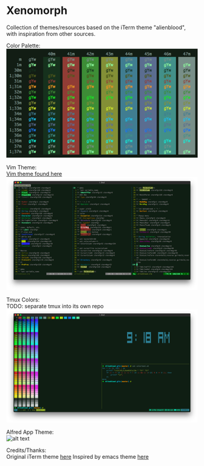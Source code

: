 # Xenomorph
Collection of themes/resources based on the iTerm theme "alienblood", with inspiration from other sources.

Color Palette:  
![alt text](screenshots/all_colors.png?raw=true "Palette")  

Vim Theme:  
[Vim theme found here](https://github.com/thetomcraig/xenomorph.vim)  
![alt text](screenshots/vim_colors.png?raw=true "Vim")  

Tmux Colors:  
TODO: separate tmux into its own repo
![alt text](screenshots/tmux.png?raw=true "Tmux")  

Alfred App Theme:  
![alt text](screenshots/alfred_main.png?raw=true "Alfred")  


Credits/Thanks:  
Original iTerm theme [here](https://github.com/mbadolato/iTerm2-Color-Schemes#alienblood)
Inspired by emacs theme [here](https://github.com/jstaursky/weyland-yutani-theme)
